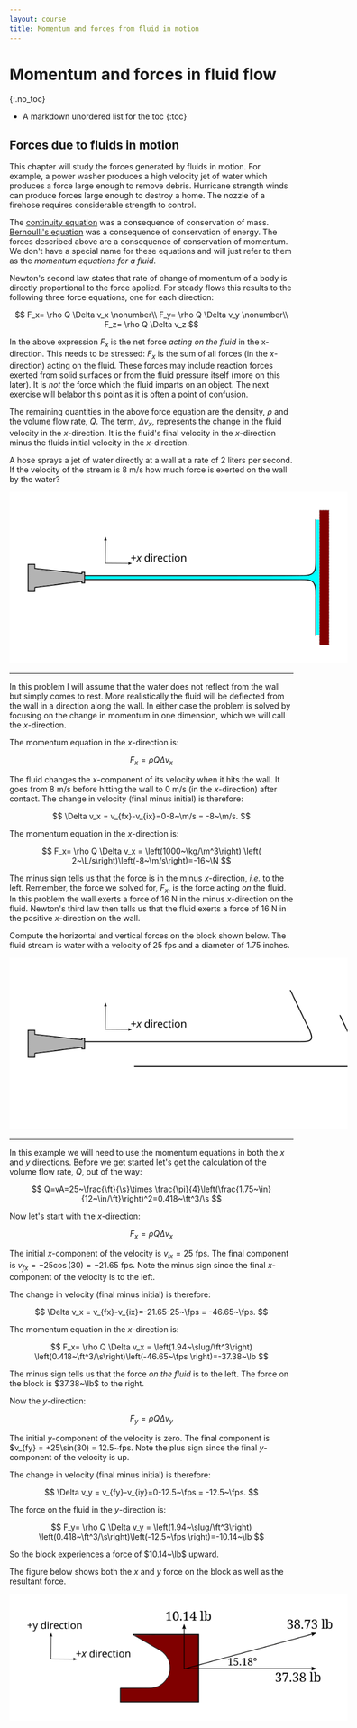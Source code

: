 ```yaml
---
layout: course
title: Momentum and forces from fluid in motion
---
```


# Momentum and forces in fluid flow
{:.no_toc}

* A markdown unordered list for the toc
{:toc}

## Forces due to fluids in motion

This chapter will study the forces generated by fluids in motion.
For example, a power washer produces a high velocity jet of water which produces a force large enough to remove debris.  Hurricane strength winds can produce forces large enough to destroy a home.  The nozzle of a firehose requires considerable strength to control.

The <a href="https://kdusling.github.io/teaching/Applied-Fluids/Notes/Continuity">continuity equation</a> was a consequence of conservation of mass.  <a href="https://kdusling.github.io/teaching/Applied-Fluids/Notes/Bernoulli">Bernoulli's equation</a> was a consequence of conservation of energy.
The forces described above are a consequence of conservation of momentum.  We don't have a special name for these equations and will just refer to them as the *momentum equations for a fluid*.

Newton's second law states that rate of change of momentum of a body is directly proportional to the force applied.  For steady flows this results to the following three force equations, one for each direction:

$$
F_x= \rho Q \Delta v_x \nonumber\\
F_y= \rho Q \Delta v_y \nonumber\\
F_z= \rho Q \Delta v_z
$$

In the above expression $F_x$ is the net force *acting on the fluid* in the x-direction.  This needs to be stressed:  $F_x$ is the sum of all forces (in the *x*-direction) acting on the fluid.  These forces may include reaction forces exerted from solid surfaces or from the fluid pressure itself (more on this later).  It is *not* the force which the fluid imparts on an object.  The next exercise will belabor this point as it is often a point of confusion.

The remaining quantities in the above force equation are the density, $\rho$ and the volume flow rate, $Q$.  The term, $\Delta v_x$, represents the change in the fluid velocity in the *x*-direction.  It is the fluid's final velocity in the *x*-direction minus the fluids initial velocity in the *x*-direction.


<div class="example">

A hose sprays a jet of water directly at a wall at a rate of 2 liters per second.  If the velocity of the stream is 8 m/s how much force is exerted on the wall by the water?

<div class="photo" style="width: 600px;  text-align:center">
<img src="img\water_jet_force.svg">
</div>

<hr>

In this problem I will assume that the water does not reflect from the wall but simply comes to rest.  More realistically the fluid will be deflected from the wall in a direction along the wall.  In either case the problem is solved by focusing on the change in momentum in one dimension, which we will call the $x$-direction.     

The momentum equation in the *x*-direction is:

$$
F_x= \rho Q \Delta v_x
$$

The fluid changes the *x*-component of its velocity when it hits the wall.  It goes from 8 m/s before hitting the wall to 0 m/s (in the *x*-direction) after contact.  The change in velocity (final minus initial) is therefore:

$$
\Delta v_x = v_{fx}-v_{ix}=0-8~\m/s = -8~\m/s.
$$

The momentum equation in the *x*-direction is:

$$
F_x= \rho Q \Delta v_x = \left(1000~\kg/\m^3\right) \left( 2~\L/s\right)\left(-8~\m/s\right)=-16~\N
$$

The minus sign tells us that the force is in the minus *x*-direction, *i.e.* to the left.  Remember, the force we solved for, $F_x$, is the force acting *on* the fluid.  In this problem the wall exerts a force of 16 N in the minus *x*-direction on the fluid.  Newton's third law then tells us that the fluid exerts a force of 16 N in the positive *x*-direction on the wall.

</div>

<div class="example">

Compute the horizontal and vertical forces on the block shown below.  The fluid stream is water with a velocity of 25 fps and a diameter of 1.75 inches.


<div class="photo" style="width: 600px;  text-align:center">
<img src="img\water_jet_force_angle.svg">
</div>

<hr>

In this example we will need to use the momentum equations in both the $x$ and $y$ directions.  Before we get started let's get the calculation of the volume flow rate, $Q$, out of the way:

$$
Q=vA=25~\frac{\ft}{\s}\times \frac{\pi}{4}\left(\frac{1.75~\in}{12~\in/\ft}\right)^2=0.418~\ft^3/\s
$$

Now let's start with the *x*-direction:

$$
F_x= \rho Q \Delta v_x
$$

The initial *x*-component of the velocity is $v_{ix}=25$ fps.  The final component is $v_{fx} = -25\cos(30)=-21.65$ fps.  Note the minus sign since the final *x*-component of the velocity is to the left.

The change in velocity (final minus initial) is therefore:

$$
\Delta v_x = v_{fx}-v_{ix}=-21.65-25~\fps = -46.65~\fps.
$$

The momentum equation in the *x*-direction is:

$$
F_x= \rho Q \Delta v_x = \left(1.94~\slug/\ft^3\right) \left(0.418~\ft^3/\s\right)\left(-46.65~\fps \right)=-37.38~\lb
$$

The minus sign tells us that the force *on the fluid* is to the left.  The force on the block is $37.38~\lb$ to the right.

Now the *y*-direction:

$$
F_y= \rho Q \Delta v_y
$$

The initial *y*-component of the velocity is zero.  The final component is $v_{fy} = +25\sin(30) = 12.5~fps.  Note the plus sign since the final *y*-component of the velocity is up.

The change in velocity (final minus initial) is therefore:

$$
\Delta v_y = v_{fy}-v_{iy}=0-12.5~\fps = -12.5~\fps.
$$

The force on the fluid in the *y*-direction is:

$$
F_y= \rho Q \Delta v_y = \left(1.94~\slug/\ft^3\right) \left(0.418~\ft^3/\s\right)\left(-12.5~\fps \right)=-10.14~\lb
$$

So the block experiences a force of $10.14~\lb$ upward.

The figure below shows both the *x* and *y* force on the block as well as the resultant force.

<div class="photo" style="width: 600px;  text-align:center">
<img src="img\water_jet_force_angle_block.svg">
</div>

</div>
